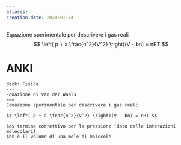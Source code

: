 ```yaml
---
aliases: 
creation date: 2024-01-24
---
```


Equazione sperimentale per descrivere i gas reali
$$ \left( p + a \frac{n^2}{V^2} \right)(V - bn) = nRT $$

# ANKI

```anki
deck: Fisica
---
Equazione di Van der Waals
===
Equazione sperimentale per descrivere i gas reali

$$ \left( p + a \frac{n^2}{V^2} \right)(V - bn) = nRT $$

$a$ termine correttivo per la pressione (dato dalle interazioni molecolari)
$b$ è il volume di una mole di molecole
```
